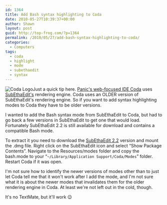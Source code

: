 ```yaml
---
id: 1364
title: Add Bash syntax highlighting to Coda
date: 2010-05-27T10:39:37+00:00
author: Shawn
layout: post
guid: http://top-frog.com/?p=1364
permalink: /2010/05/27/add-bash-syntax-highlighting-to-coda/
categories:
  - Computers
tags:
  - coda
  - highlight
  - mode
  - subethaedit
  - syntax
---
```

<img class="floatright" src="https://i0.wp.com/top-frog.com/wp-content/uploads/2010/05/coda-icon.png" alt="Coda Logo" data-recalc-dims="1" />Just a quick tip here. [Panic's web-focused IDE Coda](http://panic.com/coda/) uses [SubEthaEdit's](http://www.codingmonkeys.de/subethaedit/) rendering engine. Coda uses an OLDER version of SubEthaEdit's rendering engine. So if you want to add syntax highlighting modes to Coda they have to be older versions. 

I wanted to add the Bash syntax mode from SubEthaEdit to Coda, but had to go back a few versions in SubEthaEdit to get one that would load. Fortunately SubEthaEdit 2.2 is still available for download and contains a compatible Bash mode.

To extract it you need to download the [SubEthaEdit 2.2](http://www.codingmonkeys.de/subethaedit/old/SubEthaEdit-2.2.dmg) version and mount the .dmg file. Right click on the SubEthaEdit icon and select &#8220;Show Package Contents&#8221;. Navigate to the Resources/modes folder and copy the bash.mode to your &#8220;`~/Library/Application Support/Coda/Modes`&#8221; folder. Restart Coda if it was open.

I'm not sure how to identify the newer versions of modes other than to just let Coda tell me that it won't work after I add the mode, and I'm not sure what it is about the newer modes that invalidates them for the older rendering engine in Coda. At least we're not left out in the cold, though.

It's no TextMate, but it'll work 😉